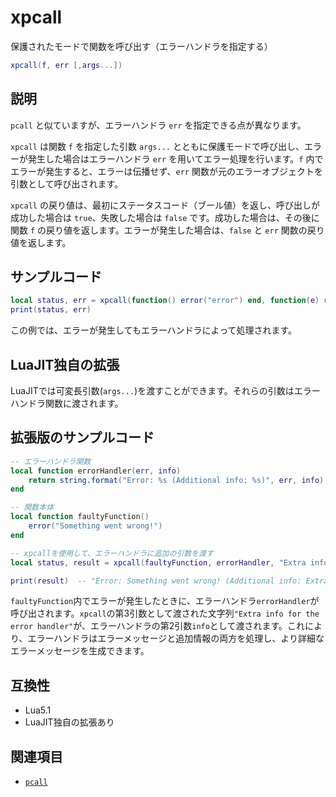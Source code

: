 # xpcall

保護されたモードで関数を呼び出す（エラーハンドラを指定する）

```lua
xpcall(f, err [,args...])
```

## 説明

`pcall` と似ていますが、エラーハンドラ `err` を指定できる点が異なります。

`xpcall` は関数 `f` を指定した引数 `args...` とともに保護モードで呼び出し、エラーが発生した場合はエラーハンドラ `err` を用いてエラー処理を行います。`f` 内でエラーが発生すると、エラーは伝播せず、`err` 関数が元のエラーオブジェクトを引数として呼び出されます。

`xpcall` の戻り値は、最初にステータスコード（ブール値）を返し、呼び出しが成功した場合は `true`、失敗した場合は `false` です。成功した場合は、その後に関数 `f` の戻り値を返します。エラーが発生した場合は、`false` と `err` 関数の戻り値を返します。

## サンプルコード

```lua
local status, err = xpcall(function() error("error") end, function(e) return "Handled: " .. e end)
print(status, err)
```

この例では、エラーが発生してもエラーハンドラによって処理されます。

## LuaJIT独自の拡張

LuaJITでは可変長引数(`args...`)を渡すことができます。それらの引数はエラーハンドラ関数に渡されます。

## 拡張版のサンプルコード

```lua
-- エラーハンドラ関数
local function errorHandler(err, info)
    return string.format("Error: %s (Additional info: %s)", err, info)
end

-- 関数本体
local function faultyFunction()
    error("Something went wrong!")
end

-- xpcallを使用して、エラーハンドラに追加の引数を渡す
local status, result = xpcall(faultyFunction, errorHandler, "Extra info for the error handler")

print(result)  -- "Error: Something went wrong! (Additional info: Extra info for the error handler)"
```

`faultyFunction`内でエラーが発生したときに、エラーハンドラ`errorHandler`が呼び出されます。`xpcall`の第3引数として渡された文字列`"Extra info for the error handler"`が、エラーハンドラの第2引数`info`として渡されます。これにより、エラーハンドラはエラーメッセージと追加情報の両方を処理し、より詳細なエラーメッセージを生成できます。


## 互換性

- Lua5.1
- LuaJIT独自の拡張あり

## 関連項目

- [`pcall`](pcall.md)